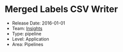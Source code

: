 # Merged Labels CSV Writer
* Release Date: 2016-01-01
* Team: [Insights](./../teams/insights.md)
* Type: pipeline
* Level: Application
* Area: Pipelines

